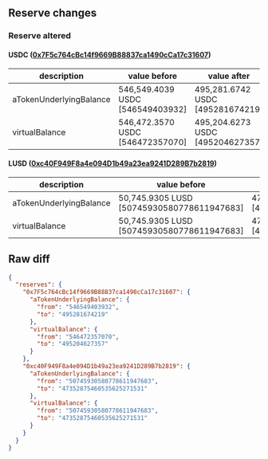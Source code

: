 ## Reserve changes

### Reserve altered

#### USDC ([0x7F5c764cBc14f9669B88837ca1490cCa17c31607](https://optimistic.etherscan.io/address/0x7F5c764cBc14f9669B88837ca1490cCa17c31607))

| description | value before | value after |
| --- | --- | --- |
| aTokenUnderlyingBalance | 546,549.4039 USDC [546549403932] | 495,281.6742 USDC [495281674219] |
| virtualBalance | 546,472.3570 USDC [546472357070] | 495,204.6273 USDC [495204627357] |


#### LUSD ([0xc40F949F8a4e094D1b49a23ea9241D289B7b2819](https://optimistic.etherscan.io/address/0xc40F949F8a4e094D1b49a23ea9241D289B7b2819))

| description | value before | value after |
| --- | --- | --- |
| aTokenUnderlyingBalance | 50,745.9305 LUSD [50745930580778611947683] | 47,352.8754 LUSD [47352875460535625271531] |
| virtualBalance | 50,745.9305 LUSD [50745930580778611947683] | 47,352.8754 LUSD [47352875460535625271531] |


## Raw diff

```json
{
  "reserves": {
    "0x7F5c764cBc14f9669B88837ca1490cCa17c31607": {
      "aTokenUnderlyingBalance": {
        "from": "546549403932",
        "to": "495281674219"
      },
      "virtualBalance": {
        "from": "546472357070",
        "to": "495204627357"
      }
    },
    "0xc40F949F8a4e094D1b49a23ea9241D289B7b2819": {
      "aTokenUnderlyingBalance": {
        "from": "50745930580778611947683",
        "to": "47352875460535625271531"
      },
      "virtualBalance": {
        "from": "50745930580778611947683",
        "to": "47352875460535625271531"
      }
    }
  }
}
```